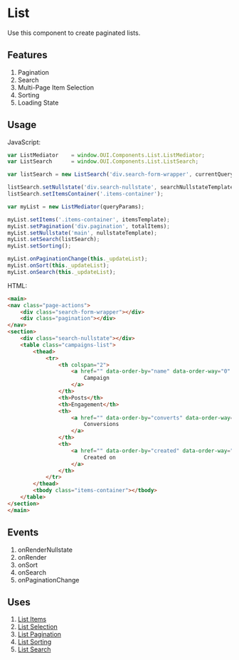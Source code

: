 # List
Use this component to create paginated lists.

## Features
1. Pagination
2. Search
3. Multi-Page Item Selection
4. Sorting
5. Loading State

## Usage

JavaScript:

```JavaScript
var ListMediator 	= window.OUI.Components.List.ListMediator;
var ListSearch 		= window.OUI.Components.List.ListSearch;

var listSearch = new ListSearch('div.search-form-wrapper', currentQuery);

listSearch.setNullstate('div.search-nullstate', searchNullstateTemplate);
listSearch.setItemsContainer('.items-container');

var myList = new ListMediator(queryParams);

myList.setItems('.items-container', itemsTemplate);
myList.setPagination('div.pagination', totalItems);
myList.setNullstate('main', nullstateTemplate);
myList.setSearch(listSearch);
myList.setSorting();

myList.onPaginationChange(this._updateList);
myList.onSort(this._updateList);
myList.onSearch(this._updateList);
```

HTML:

```HTML
<main>
<nav class="page-actions">
	<div class="search-form-wrapper"></div>
	<div class="pagination"></div>
</nav>
<section>
	<div class="search-nullstate"></div>
	<table class="campaigns-list">
		<thead>
			<tr>
				<th colspan="2">
					<a href="" data-order-by="name" data-order-way="0" class="sortable">
						Campaign
					</a>
				</th>
				<th>Posts</th>
				<th>Engagement</th>
				<th>
					<a href="" data-order-by="converts" data-order-way="0" class="sortable">
						Conversions
					</a>
				</th>
				<th>
					<a href="" data-order-by="created" data-order-way="0" class="sortable">
						Created on
					</a>
				</th>
			</tr>
		</thead>
		<tbody class="items-container"></tbody>
	</table>
</section>
</main>
```

## Events
1. onRenderNullstate
2. onRender
3. onSort
4. onSearch
5. onPaginationChange

## Uses
1. [List Items](list/LIST_ITEMS.md)
2. [List Selection](list/LIST_SELECTION.md)
3. [List Pagination](list/LIST_PAGINATION.md)
4. [List Sorting](list/LIST_SORTING.md)
5. [List Search](list/LIST_SEARCH.md)